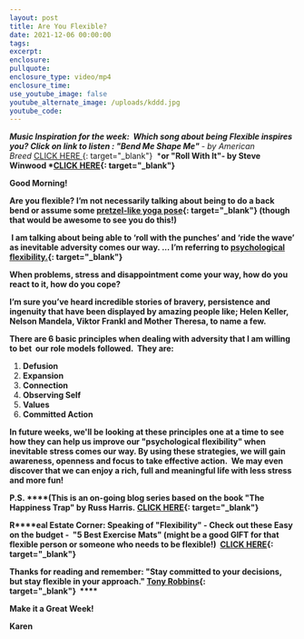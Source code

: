 ```yaml
---
layout: post
title: Are You Flexible?
date: 2021-12-06 00:00:00
tags:
excerpt:
enclosure:
pullquote:
enclosure_type: video/mp4
enclosure_time:
use_youtube_image: false
youtube_alternate_image: /uploads/kddd.jpg
youtube_code:
---
```

***Music Inspiration for the week:&nbsp; Which song about being Flexible inspires you? Click on link to listen : "Bend Me Shape Me"&nbsp;**\- by American Breed&nbsp;*[CLICK HERE&nbsp;](https://t.e2ma.net/click/rij2kd/zwff20l/f5we1e){: target="_blank"}&nbsp;&nbsp;*****or "Roll With It**"- by Steve Winwood&nbsp;*[CLICK HERE](https://t.e2ma.net/click/rij2kd/zwff20l/vxxe1e){: target="_blank"}**

**Good Morning\! &nbsp;**

**Are you flexible? I’m not necessarily talking about being to do a back bend or assume some&nbsp;[pretzel-like yoga pose](https://t.e2ma.net/click/rij2kd/zwff20l/bqye1e){: target="_blank"}&nbsp;(though that would be awesome to see you do this\!)**

**&nbsp;I am talking about being able to ‘roll with the punches’ and ‘ride the wave’ as inevitable adversity comes our way. ... I’m referring to&nbsp;[psychological flexibility.](https://t.e2ma.net/click/rij2kd/zwff20l/rize1e){: target="_blank"}**

**When problems, stress and disappointment come your way, how do you react to it, how do you cope?**

**I’m sure you’ve heard incredible stories of bravery, persistence and ingenuity that have been displayed by amazing people like; Helen Keller, Nelson Mandela, Viktor Frankl and Mother Theresa, to name a few.&nbsp;**

**There are 6 basic principles when dealing with adversity that I am willing to bet&nbsp; our role models followed.&nbsp; They are:**

1. **Defusion&nbsp;**
2. **Expansion**
3. **Connection&nbsp;**
4. **Observing Self&nbsp;**
5. **Values&nbsp;**
6. **Committed Action**

**In future weeks, we'll be looking at these principles one at a time to see how they can help us improve our "psychological flexibility" when inevitable stress comes our way. By using these strategies, we will gain awareness, openness and focus to take effective action.&nbsp; We may even discover that we can enjoy a rich, full and meaningful life with less stress and more fun\!&nbsp;**

**P.S.&nbsp;****(This is an on-going blog series based on the book "The Happiness Trap" by Russ Harris.&nbsp;[CLICK HERE](https://t.e2ma.net/click/rij2kd/zwff20l/7a0e1e){: target="_blank"}**

**R****eal Estate Corner: Speaking of "Flexibility" - Check out these Easy on the budget -&nbsp; "5 Best Exercise Mats" (might be a good GIFT for that flexible person or someone who needs to be flexible\!) &nbsp;[CLICK HERE](https://t.e2ma.net/click/rij2kd/zwff20l/n30e1e){: target="_blank"}&nbsp;**

**Thanks for reading and remember: "Stay committed to your decisions, but stay flexible in your approach."&nbsp;[Tony Robbins](https://t.e2ma.net/click/rij2kd/zwff20l/3v1e1e){: target="_blank"}&nbsp;&nbsp;****&nbsp;**

**Make it a Great Week\!**

**Karen&nbsp;**
